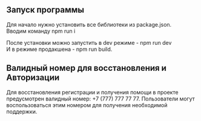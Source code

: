 <h2>Запуск программы</h2>
Для начало нужно установить все библиотеки из package.json.
<br>Вводим команду npm run i

После установки можно запустить в dev режиме - npm run dev
<br>И в режиме продакшена - npm run build.

<h2>Валидный номер для восстановления и Авторизации</h2>
Для восстановления регистрации и получения помощи в проекте предусмотрен валидный номер: +7 (777) 777 77 77.
Пользователи могут воспользоваться этим номером для получения необходимой поддержки.

